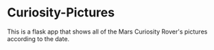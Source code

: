 # Curiosity-Pictures
This is a flask app that shows all of the Mars Curiosity Rover's pictures according to the date.
